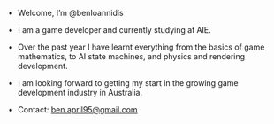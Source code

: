 - Welcome, I’m @benIoannidis
- I am a game developer and currently studying at AIE.

- Over the past year I have learnt everything from the basics of game mathematics, 
  to AI state machines, and physics and rendering development.
  
- I am looking forward to getting my start in the growing game development industry in Australia.

- Contact: ben.april95@gmail.com 

<!---
benIoannidis/benIoannidis is a ✨ special ✨ repository because its `README.md` (this file) appears on your GitHub profile.
You can click the Preview link to take a look at your changes.
--->
